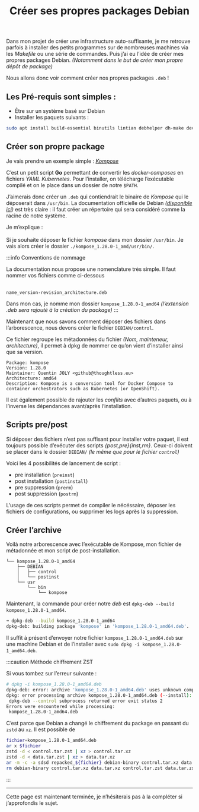 ﻿---
slug: creer-deb
title: Créer ses propres packages Debian
tags:
  - debian
  - infra
description: Créer ses propres packages Debian n'est pas aussi compliqué qu'on peut le croire. Nous allons voir comment packager ses propres scripts/programmes de manière facile et efficace.
---

Dans mon projet de créer une infrastructure auto-suffisante, je me retrouve parfois à installer des petits programmes sur de nombreuses machines via les *Makefile* ou une série de commandes. Puis j’ai eu l’idée de créer mes propres packages Debian. *(Notamment dans le but de créer mon propre dépôt de package)*

Nous allons donc voir comment créer nos propres packages `.deb` ! 

## Les Pré-requis sont simples : 

- Être sur un système basé sur Debian
- Installer les paquets suivants :

```bash
sudo apt install build-essential binutils lintian debhelper dh-make devscripts
```

## Créer son propre package 

Je vais prendre un exemple simple : [*Kompose*](https://kompose.io/)

C’est un petit script **Go** permettant de convertir les *docker-composes* en fichiers **YAML* Kubernetes*. Pour l’installer, on télécharge l’exécutable compilé et on le place dans un dossier de notre `$PATH`.

J’aimerais donc créer un `.deb` qui contiendrait le binaire de *Kompose* qui le déposerait dans `/usr/bin`.
La documentation officielle de Debian *([disponible ici](https://wiki.debian.org/HowToPackageForDebian))* est très claire : il faut créer un répertoire qui sera considéré comme la racine de notre système.

Je m’explique : <br></br>
Si je souhaite déposer le fichier *kompose* dans mon dossier `/usr/bin`. Je vais alors créer le dossier `./kompose_1.28.0-1_amd/usr/bin/`.

:::info Conventions de nommage

La documentation nous propose une nomenclature très simple. Il faut nommer vos fichiers comme ci-dessous
<br></br>

`name_version-revision_architecture.deb`

Dans mon cas, je nomme mon dossier `kompose_1.28.0-1_amd64` *(l’extension .deb sera rajouté à la création du package)*
:::


Maintenant que nous savons comment déposer des fichiers dans l’arborescence, nous devons créer le fichier `DEBIAN/control`. 

Ce fichier regroupe les métadonnées du fichier *(Nom, mainteneur, architecture)*, il permet à dpkg de nommer ce qu’on vient d’installer ainsi que sa version.
```control
Package: kompose
Version: 1.28.0
Maintainer: Quentin JOLY <github@thoughtless.eu>
Architecture: amd64
Description: Kompose is a conversion tool for Docker Compose to container orchestrators such as Kubernetes (or OpenShift). 
```

Il est également possible de rajouter les *conflits* avec d’autres paquets, ou à l’inverse les dépendances avant/après l’installation.


## Scripts pre/post 

Si déposer des fichiers n’est pas suffisant pour installer votre paquet, il est toujours possible d’exécuter des scripts *{post,pre}{inst,rm}*. Ceux-ci doivent se placer dans le dossier `DEBIAN/` *(le même que pour le fichier `control`)*

Voici les 4 possibilités de lancement de script : 
- pre installation (`preinst`)
- post installation (`postinstall`)
- pre suppression (`prerm`)
- post suppression (`postrm`)

L’usage de ces scripts permet de compiler le nécéssaire, déposer les fichiers de configurations, ou supprimer les logs après la suppression. 

## Créer l’archive

Voilà notre arborescence avec l’exécutable de Kompose, mon fichier de métadonnée et mon script de post-installation.

```
└── kompose_1.28.0-1_amd64
    ├── DEBIAN
    │   ├── control
    │   └── postinst
    └── usr
        └── bin
            └── kompose
```

Maintenant, la commande pour créer notre *deb* est `dpkg-deb --build kompose_1.28.0-1_amd64`. 
```bash
➜ dpkg-deb --build kompose_1.28.0-1_amd64
dpkg-deb: building package 'kompose' in 'kompose_1.28.0-1_amd64.deb'.
```

Il suffit à présent d’envoyer notre fichier `kompose_1.28.0-1_amd64.deb` sur une machine Debian et de l’installer avec `sudo dpkg -i kompose_1.28.0-1_amd64.deb`.

:::caution Méthode chiffrement ZST

Si vous tombez sur l’erreur suivante : 
```bash
# dpkg -i kompose_1.28.0-1_amd64.deb
dpkg-deb: error: archive 'kompose_1.28.0-1_amd64.deb' uses unknown compression for member 'control.tar.zst', giving up
dpkg: error processing archive kompose_1.28.0-1_amd64.deb (--install):
 dpkg-deb --control subprocess returned error exit status 2
Errors were encountered while processing:
 kompose_1.28.0-1_amd64.deb
```

C’est parce que Debian a changé le chiffrement du package en passant du `zstd` au `xz`. Il est possible de 

```bash
fichier=kompose_1.28.0-1_amd64.deb
ar x $fichier
zstd -d < control.tar.zst | xz > control.tar.xz
zstd -d < data.tar.zst | xz > data.tar.xz
ar -m -c -a sdsd repacked_${fichier} debian-binary control.tar.xz data.tar.xz
rm debian-binary control.tar.xz data.tar.xz control.tar.zst data.tar.zst
```
:::

---

Cette page est maintenant terminée, je n’hésiterais pas à la compléter si j’approfondis le sujet.